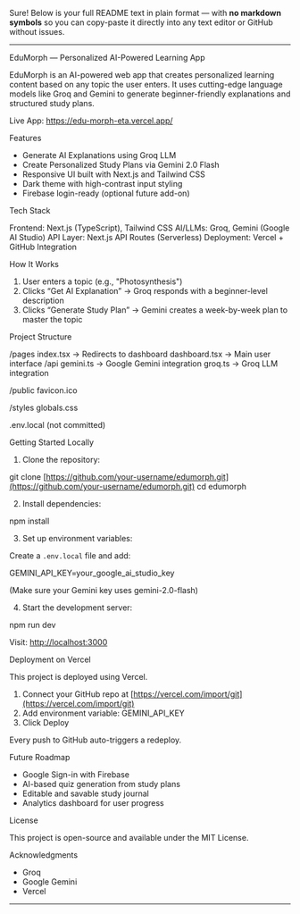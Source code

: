 Sure! Below is your full README text in plain format — with **no markdown symbols** so you can copy-paste it directly into any text editor or GitHub without issues.

---

EduMorph — Personalized AI-Powered Learning App

EduMorph is an AI-powered web app that creates personalized learning content based on any topic the user enters. It uses cutting-edge language models like Groq and Gemini to generate beginner-friendly explanations and structured study plans.

Live App: https://edu-morph-eta.vercel.app/

Features

* Generate AI Explanations using Groq LLM
* Create Personalized Study Plans via Gemini 2.0 Flash
* Responsive UI built with Next.js and Tailwind CSS
* Dark theme with high-contrast input styling
* Firebase login-ready (optional future add-on)

Tech Stack

Frontend: Next.js (TypeScript), Tailwind CSS
AI/LLMs: Groq, Gemini (Google AI Studio)
API Layer: Next.js API Routes (Serverless)
Deployment: Vercel + GitHub Integration

How It Works

1. User enters a topic (e.g., "Photosynthesis")
2. Clicks “Get AI Explanation” → Groq responds with a beginner-level description
3. Clicks “Generate Study Plan” → Gemini creates a week-by-week plan to master the topic

Project Structure

/pages
index.tsx         → Redirects to dashboard
dashboard.tsx     → Main user interface
/api
gemini.ts       → Google Gemini integration
groq.ts         → Groq LLM integration

/public
favicon.ico

/styles
globals.css

.env.local (not committed)

Getting Started Locally

1. Clone the repository:

git clone [https://github.com/your-username/edumorph.git](https://github.com/your-username/edumorph.git)
cd edumorph

2. Install dependencies:

npm install

3. Set up environment variables:

Create a `.env.local` file and add:

GEMINI\_API\_KEY=your\_google\_ai\_studio\_key

(Make sure your Gemini key uses gemini-2.0-flash)

4. Start the development server:

npm run dev

Visit: [http://localhost:3000](http://localhost:3000)

Deployment on Vercel

This project is deployed using Vercel.

1. Connect your GitHub repo at [https://vercel.com/import/git](https://vercel.com/import/git)
2. Add environment variable:
   GEMINI\_API\_KEY
3. Click Deploy

Every push to GitHub auto-triggers a redeploy.

Future Roadmap

* Google Sign-in with Firebase
* AI-based quiz generation from study plans
* Editable and savable study journal
* Analytics dashboard for user progress

License

This project is open-source and available under the MIT License.

Acknowledgments

* Groq
* Google Gemini
* Vercel

---

